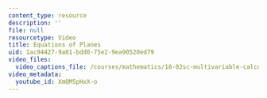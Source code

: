 ```yaml
---
content_type: resource
description: ''
file: null
resourcetype: Video
title: Equations of Planes
uid: 1ac94427-9a01-bdd0-75e2-9ea90520ed79
video_files:
  video_captions_file: /courses/mathematics/18-02sc-multivariable-calculus-fall-2010/1.-vectors-and-matrices/part-b-matrices-and-systems-of-equations/session-12-equations-of-planes-ii/equations-of-planes/XmQM5pHxX-o.vtt
video_metadata:
  youtube_id: XmQM5pHxX-o
---
```

